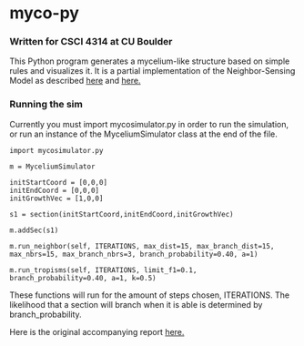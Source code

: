 # myco-py
### Written for CSCI 4314 at CU Boulder

This Python program generates a mycelium-like structure based on simple rules and visualizes it. It is a partial 
implementation of the Neighbor-Sensing Model as described [here](http://www.davidmoore.org.uk/CyberWEB/images_2016/Manuscripts/Meskauskas_etal_Concerted_regulationNS01.pdf) and [here.](http://www.davidmoore.org.uk/CyberWEB/images_2016/Manuscripts/Meskauskas_etal_simulating_coloniesNS02.pdf)

### Running the sim
Currently you must import mycosimulator.py in order to run the simulation, 
or run an instance of the MyceliumSimulator class at the end of the file.

```
import mycosimulator.py

m = MyceliumSimulator

initStartCoord = [0,0,0]
initEndCoord = [0,0,0]
initGrowthVec = [1,0,0]

s1 = section(initStartCoord,initEndCoord,initGrowthVec)

m.addSec(s1)

m.run_neighbor(self, ITERATIONS, max_dist=15, max_branch_dist=15, max_nbrs=15, max_branch_nbrs=3, branch_probability=0.40, a=1)

m.run_tropisms(self, ITERATIONS, limit_f1=0.1, branch_probability=0.40, a=1, k=0.5)
```

These functions will run for the amount of steps chosen, ITERATIONS. 
The likelihood that a section will branch when it is able is determined by branch_probability.

Here is the original accompanying report [here.](https://github.com/nicholasbvolpe/myco-py/files/6445218/myceliumreport.pdf)
